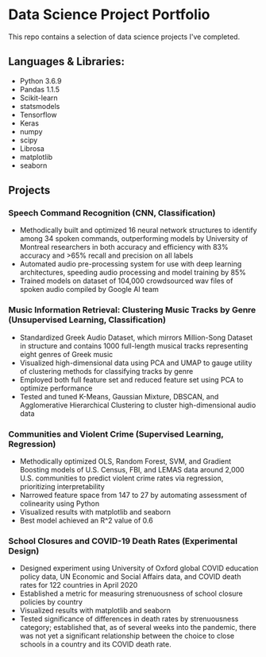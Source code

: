 # Data Science Project Portfolio

This repo contains a selection of data science projects I've completed.

## Languages & Libraries:

* Python 3.6.9
* Pandas 1.1.5
* Scikit-learn
* statsmodels
* Tensorflow
* Keras
* numpy
* scipy
* Librosa
* matplotlib
* seaborn

## Projects

### Speech Command Recognition (CNN, Classification)
  * Methodically built and optimized 16 neural network structures to identify among 34 spoken commands, outperforming models by University of Montreal researchers in both accuracy and efficiency with 83% accuracy and >65% recall and precision on all labels
  * Automated audio pre-processing system for use with deep learning architectures, speeding audio processing and model training by 85%
  * Trained models on dataset of 104,000 crowdsourced wav files of spoken audio compiled by Google AI team

### Music Information Retrieval: Clustering Music Tracks by Genre (Unsupervised Learning, Classification)
  * Standardized Greek Audio Dataset, which mirrors Million-Song Dataset in structure and contains 1000 full-length musical tracks representing eight genres of Greek music
  * Visualized high-dimensional data using PCA and UMAP to gauge utility of clustering methods for classifying tracks by genre
  * Employed both full feature set and reduced feature set using PCA to optimize performance
  * Tested and tuned K-Means, Gaussian Mixture, DBSCAN, and Agglomerative Hierarchical Clustering to cluster high-dimensional audio data

### Communities and Violent Crime (Supervised Learning, Regression)
  * Methodically optimized OLS, Random Forest, SVM, and Gradient Boosting models of U.S. Census, FBI, and LEMAS data around 2,000 U.S. communities to predict violent crime rates via regression, prioritizing interpretability
  * Narrowed feature space from 147 to 27 by automating assessment of colinearity using Python
  * Visualized results with matplotlib and seaborn
  * Best model achieved an R^2 value of 0.6

### School Closures and COVID-19 Death Rates (Experimental Design)
  * Designed experiment using University of Oxford global COVID education policy data, UN Economic and Social Affairs data, and COVID death rates for 122 countries in April 2020
  * Established a metric for measuring strenuousness of school closure policies by country
  * Visualized results with matplotlib and seaborn
  * Tested significance of differences in death rates by strenuousness category; established that, as of several weeks into the pandemic, there was not yet a significant relationship between the choice to close schools in a country and its COVID death rate.
